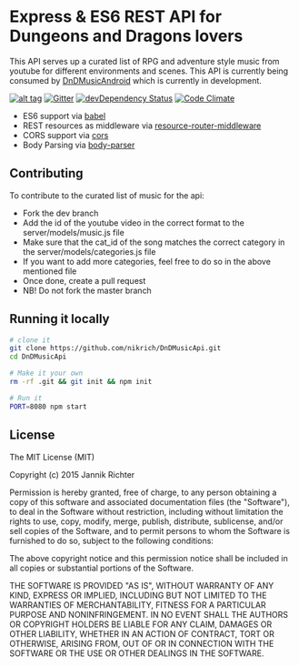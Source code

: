 Express & ES6 REST API for Dungeons and Dragons lovers
==================================

This API serves up a curated list of RPG and adventure style music from youtube for different environments and scenes. This API is currently being consumed by [DnDMusicAndroid](https://github.com/nikrich/DnDMusicAndroid) which is currently in development.

[![alt tag](https://api.travis-ci.org/nikrich/DnDMusicApi.png)](https://travis-ci.org/nikrich/DnDMusicApi) [![Gitter](https://badges.gitter.im/Join%20Chat.svg)](https://gitter.im/nikrich/DnDMusicApi?utm_source=badge&utm_medium=badge&utm_campaign=pr-badge) [![devDependency Status](https://david-dm.org/nikrich/DnDMusicApi.svg)](https://david-dm.org/nikrich/DnDMusicApi)
[![Code Climate](https://codeclimate.com/github/nikrich/DnDMusicApi/badges/gpa.svg)](https://codeclimate.com/github/nikrich/DnDMusicApi)

- ES6 support via [babel](https://babeljs.io)
- REST resources as middleware via [resource-router-middleware](https://github.com/developit/resource-router-middleware)
- CORS support via [cors](https://github.com/troygoode/node-cors)
- Body Parsing via [body-parser](https://github.com/expressjs/body-parser)

Contributing
------------
To contribute to the curated list of music for the api:

- Fork the dev branch
- Add the id of the youtube video in the correct format to the server/models/music.js file
- Make sure that the cat_id of the song matches the correct category in the server/models/categories.js file
- If you want to add more categories, feel free to do so in the above mentioned file
- Once done, create a pull request
- NB! Do not fork the master branch

Running it locally 
---------------

```sh
# clone it
git clone https://github.com/nikrich/DnDMusicApi.git
cd DnDMusicApi

# Make it your own
rm -rf .git && git init && npm init

# Run it
PORT=8080 npm start

```

License
-------

The MIT License (MIT)

Copyright (c) 2015 Jannik Richter

Permission is hereby granted, free of charge, to any person obtaining a copy of
this software and associated documentation files (the "Software"), to deal in
the Software without restriction, including without limitation the rights to
use, copy, modify, merge, publish, distribute, sublicense, and/or sell copies of
the Software, and to permit persons to whom the Software is furnished to do so,
subject to the following conditions:

The above copyright notice and this permission notice shall be included in all
copies or substantial portions of the Software.

THE SOFTWARE IS PROVIDED "AS IS", WITHOUT WARRANTY OF ANY KIND, EXPRESS OR
IMPLIED, INCLUDING BUT NOT LIMITED TO THE WARRANTIES OF MERCHANTABILITY, FITNESS
FOR A PARTICULAR PURPOSE AND NONINFRINGEMENT. IN NO EVENT SHALL THE AUTHORS OR
COPYRIGHT HOLDERS BE LIABLE FOR ANY CLAIM, DAMAGES OR OTHER LIABILITY, WHETHER
IN AN ACTION OF CONTRACT, TORT OR OTHERWISE, ARISING FROM, OUT OF OR IN
CONNECTION WITH THE SOFTWARE OR THE USE OR OTHER DEALINGS IN THE SOFTWARE.
